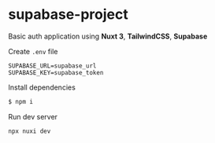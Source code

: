 # supabase-project

Basic auth application using **Nuxt 3**, **TailwindCSS**, **Supabase**

Create `.env` file

```env
SUPABASE_URL=supabase_url
SUPABASE_KEY=supabase_token
```

Install dependencies
```bash
$ npm i
```

Run dev server
```
npx nuxi dev
```